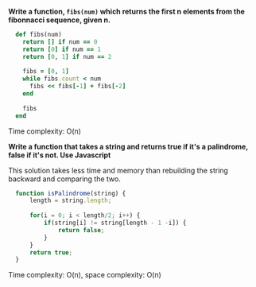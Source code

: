 **Write a function, `fibs(num)` which returns the first n elements from the fibonnacci sequence, given n.**

  ```ruby
    def fibs(num)
      return [] if num == 0
      return [0] if num == 1
      return [0, 1] if num == 2
    
      fibs = [0, 1]
      while fibs.count < num
        fibs << fibs[-1] + fibs[-2]
      end
    
      fibs
    end
  ```

Time complexity: O(n)

**Write a function that takes a string and returns true if it's a palindrome, false if it's not. Use Javascript**

This solution takes less time and memory than rebuilding the string backward and comparing the two.

  ```js
    function isPalindrome(string) {
    	length = string.length;
	
    	for(i = 0; i < length/2; i++) {
    		if(string[i] != string[length - 1 -i]) {
    			return false;
    		}
    	}
    	return true;
    }
  ```

Time complexity: O(n), space complexity: O(n)
